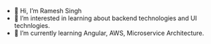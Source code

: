 - 👋 Hi, I’m Ramesh Singh
- 👀 I’m interested in learning about backend technologies and UI technlogies.
- 🌱 I’m currently learning Angular, AWS, Microservice Architecture.

<!---
ramesh-singh-20/ramesh-singh-20 is a ✨ special ✨ repository because its `README.md` (this file) appears on your GitHub profile.
You can click the Preview link to take a look at your changes.
--->
